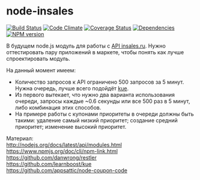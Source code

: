 node-insales
============
[![Build Status](https://api.travis-ci.org/pomeo/node-insales.png)](http://travis-ci.org/pomeo/node-insales)
[![Code Climate](https://codeclimate.com/github/pomeo/node-insales.png)](https://codeclimate.com/github/pomeo/node-insales)
[![Coverage Status](https://img.shields.io/coveralls/pomeo/node-insales.svg)](https://coveralls.io/r/pomeo/node-insales)
[![Dependencies](https://david-dm.org/pomeo/node-insales.png)](https://david-dm.org/pomeo/node-insales)
[![NPM version](https://badge.fury.io/js/insales.svg)](http://badge.fury.io/js/insales)

В будущем node.js модуль для работы с [API insales.ru](https://wiki.insales.ru/wiki/%D0%9A%D0%BE%D0%BC%D0%B0%D0%BD%D0%B4%D1%8B_API).
Нужно оттестировать пару приложений в маркете, чтобы понять как лучше спроектировать модуль.

На данный момент имеем:
* Количество запросов к API ограничено 500 запросов за 5 минут. Нужна очередь, лучше всего подойдёт [kue](https://github.com/learnboost/kue).
* Из первого вытекает, что нужно два варианта использования очереди, запросы каждые ~0.6 секунды или все 500 раз в 5 минут, либо комбинация этих способов.
* На примере работы с купонами приоритеты в очереди должны быть такими: удаление самый низкий приоритет; создание средний приоритет; изменение высокий приоритет.

Материал:  
http://nodejs.org/docs/latest/api/modules.html  
https://www.npmjs.org/doc/cli/npm-link.html  
https://github.com/danwrong/restler  
https://github.com/learnboost/kue  
https://github.com/appsattic/node-coupon-code
